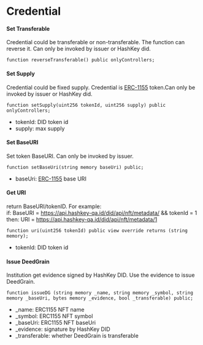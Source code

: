 # Credential

#### Set Transferable

Credential could be transferable or non-transferable. The function can reverse it. Can only be invoked by issuer or HashKey did.

```solidity
function reverseTransferable() public onlyControllers;
```

#### Set Supply

Credential could be fixed supply. Credential is [ERC-1155](https://eips.ethereum.org/EIPS/eip-1155) token.Can only be invoked by issuer or HashKey did.

```solidity
function setSupply(uint256 tokenId, uint256 supply) public onlyControllers;
```

* tokenId: DID token id
* supply: max supply

#### Set BaseURI

Set token BaseURI. Can only be invoked by issuer.

```solidity
function setBaseUri(string memory baseUri) public;
```

* baseUri: [ERC-1155](https://eips.ethereum.org/EIPS/eip-1155) base URI

#### Get URI

return BaseURI/tokenID. For example:\
if: BaseURI = https://api.hashkey-qa.id/did/api/nft/metadata/ && tokenId = 1\
then: URI = https://api.hashkey-qa.id/did/api/nft/metadata/1

```solidity
function uri(uint256 tokenId) public view override returns (string memory);
```

* tokenId: DID token id

#### Issue DeedGrain

Institution get evidence signed by HashKey DID. Use the evidence to issue DeedGrain.

```solidity
function issueDG (string memory _name, string memory _symbol, string memory _baseUri, bytes memory _evidence, bool _transferable) public;
```

* \_name: ERC1155 NFT name
* \_symbol: ERC1155 NFT symbol
* \_baseUri: ERC1155 NFT baseUri
* \_evidence: signature by HashKey DID
* \_transferable: whether DeedGrain is transferable
